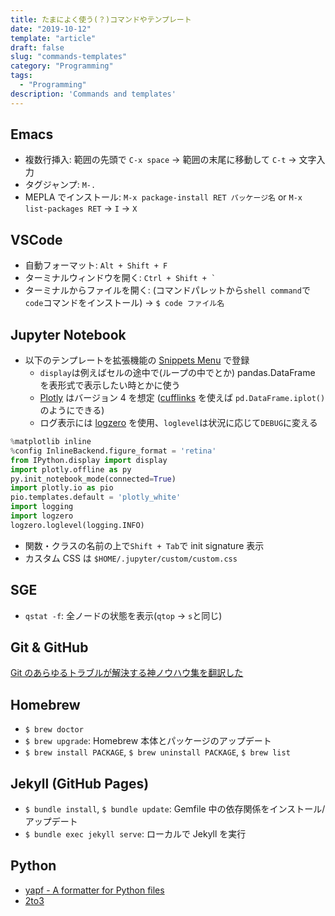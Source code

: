 ```yaml
---
title: たまによく使う(？)コマンドやテンプレート
date: "2019-10-12"
template: "article"
draft: false
slug: "commands-templates"
category: "Programming"
tags:
  - "Programming"
description: 'Commands and templates'
---
```


## Emacs

- 複数行挿入: 範囲の先頭で `C-x space` -> 範囲の末尾に移動して `C-t` -> 文字入力
- タグジャンプ: `M-.`
- MEPLA でインストール: `M-x package-install RET パッケージ名` or `M-x list-packages RET` -> `I` -> `X`

## VSCode

- 自動フォーマット: `Alt + Shift + F`
- ターミナルウィンドウを開く: `` Ctrl + Shift + ` ``
- ターミナルからファイルを開く: (コマンドパレットから`shell command`で`code`コマンドをインストール) -> `$ code ファイル名`

## Jupyter Notebook

- 以下のテンプレートを拡張機能の [Snippets Menu](https://jupyter-contrib-nbextensions.readthedocs.io/en/latest/nbextensions/snippets_menu/readme.html) で登録
  - `display`は例えばセルの途中で(ループの中でとか) pandas.DataFrame を表形式で表示したい時とかに使う
  - [Plotly](https://plot.ly/python/) はバージョン 4 を想定 ([cufflinks](https://github.com/santosjorge/cufflinks) を使えば `pd.DataFrame.iplot()` のようにできる)
  - ログ表示には [logzero](https://logzero.readthedocs.io/en/latest/) を使用、`loglevel`は状況に応じて`DEBUG`に変える

```python
%matplotlib inline
%config InlineBackend.figure_format = 'retina'
from IPython.display import display
import plotly.offline as py
py.init_notebook_mode(connected=True)
import plotly.io as pio
pio.templates.default = 'plotly_white'
import logging
import logzero
logzero.loglevel(logging.INFO)
```

- 関数・クラスの名前の上で`Shift + Tab`で init signature 表示
- カスタム CSS は `$HOME/.jupyter/custom/custom.css`

## SGE

- `qstat -f`: 全ノードの状態を表示(`qtop` -> `s`と同じ)

## Git & GitHub

[Git のあらゆるトラブルが解決する神ノウハウ集を翻訳した](https://blog.labot.jp/entry/2019/07/01/183204)

## Homebrew

- `$ brew doctor`
- `$ brew upgrade`: Homebrew 本体とパッケージのアップデート
- `$ brew install PACKAGE`, `$ brew uninstall PACKAGE`, `$ brew list`

## Jekyll (GitHub Pages)

- `$ bundle install`, `$ bundle update`: Gemfile 中の依存関係をインストール/アップデート
- `$ bundle exec jekyll serve`: ローカルで Jekyll を実行

## Python

- [yapf - A formatter for Python files](https://github.com/google/yapf)
- [2to3](https://docs.python.org/ja/3/library/2to3.html)
